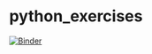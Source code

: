 # python_exercises

[![Binder](https://mybinder.org/badge_logo.svg)](https://mybinder.org/v2/gh/kdhenderson/python_exercises.git/master?filepath=blob%2Fmaster%2F100%20Python%20Practice%20Exercises.ipynb)